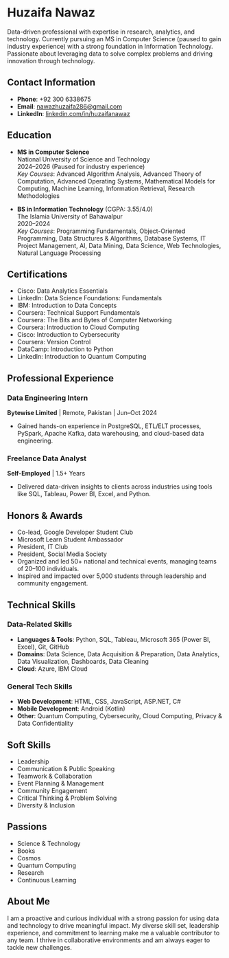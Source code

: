 # Huzaifa Nawaz

Data-driven professional with expertise in research, analytics, and technology. Currently pursuing an MS in Computer Science (paused to gain industry experience) with a strong foundation in Information Technology. Passionate about leveraging data to solve complex problems and driving innovation through technology.

## Contact Information
- **Phone**: +92 300 6338675
- **Email**: nawazhuzaifa286@gmail.com
- **LinkedIn**: [linkedin.com/in/huzaifanawaz](https://linkedin.com/in/huzaifanawaz)

## Education
- **MS in Computer Science**  
  National University of Science and Technology  
  2024–2026 (Paused for industry experience)  
  *Key Courses*: Advanced Algorithm Analysis, Advanced Theory of Computation, Advanced Operating Systems, Mathematical Models for Computing, Machine Learning, Information Retrieval, Research Methodologies

- **BS in Information Technology** (CGPA: 3.55/4.0)  
  The Islamia University of Bahawalpur  
  2020–2024  
  *Key Courses*: Programming Fundamentals, Object-Oriented Programming, Data Structures & Algorithms, Database Systems, IT Project Management, AI, Data Mining, Data Science, Web Technologies, Natural Language Processing

## Certifications
- Cisco: Data Analytics Essentials
- LinkedIn: Data Science Foundations: Fundamentals
- IBM: Introduction to Data Concepts
- Coursera: Technical Support Fundamentals
- Coursera: The Bits and Bytes of Computer Networking
- Coursera: Introduction to Cloud Computing
- Cisco: Introduction to Cybersecurity
- Coursera: Version Control
- DataCamp: Introduction to Python
- LinkedIn: Introduction to Quantum Computing

## Professional Experience
### Data Engineering Intern  
**Bytewise Limited** | Remote, Pakistan | Jun–Oct 2024  
- Gained hands-on experience in PostgreSQL, ETL/ELT processes, PySpark, Apache Kafka, data warehousing, and cloud-based data engineering.

### Freelance Data Analyst  
**Self-Employed** | 1.5+ Years  
- Delivered data-driven insights to clients across industries using tools like SQL, Tableau, Power BI, Excel, and Python.

## Honors & Awards
- Co-lead, Google Developer Student Club
- Microsoft Learn Student Ambassador
- President, IT Club
- President, Social Media Society
- Organized and led 50+ national and technical events, managing teams of 20–100 individuals.
- Inspired and impacted over 5,000 students through leadership and community engagement.

## Technical Skills
### Data-Related Skills
- **Languages & Tools**: Python, SQL, Tableau, Microsoft 365 (Power BI, Excel), Git, GitHub
- **Domains**: Data Science, Data Acquisition & Preparation, Data Analytics, Data Visualization, Dashboards, Data Cleaning
- **Cloud**: Azure, IBM Cloud

### General Tech Skills
- **Web Development**: HTML, CSS, JavaScript, ASP.NET, C#
- **Mobile Development**: Android (Kotlin)
- **Other**: Quantum Computing, Cybersecurity, Cloud Computing, Privacy & Data Confidentiality

## Soft Skills
- Leadership
- Communication & Public Speaking
- Teamwork & Collaboration
- Event Planning & Management
- Community Engagement
- Critical Thinking & Problem Solving
- Diversity & Inclusion

## Passions
- Science & Technology
- Books
- Cosmos
- Quantum Computing
- Research
- Continuous Learning

## About Me
I am a proactive and curious individual with a strong passion for using data and technology to drive meaningful impact. My diverse skill set, leadership experience, and commitment to learning make me a valuable contributor to any team. I thrive in collaborative environments and am always eager to tackle new challenges.
